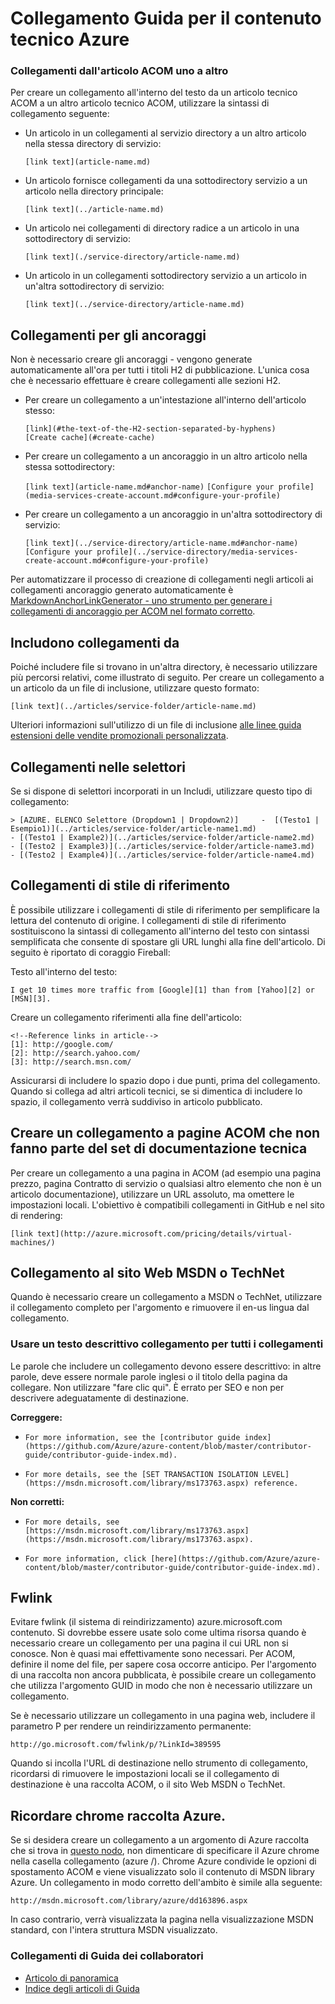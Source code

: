 <properties
   pageTitle="Creare collegamenti negli articoli delle vendite promozionali" description="In questo articolo viene spiegato come codice collegamenti incrociati in vendite promozionali." metaKeywords="" services="" solutions="" documentationCenter="" authors="tysonn" videoId="" scriptId="" manager="carolz" />

<tags ms.service="contributor-guide" ms.devlang="" ms.topic="article" ms.tgt_pltfrm="" ms.workload="" ms.date="02/03/2015" ms.author="tysonn" />

# <a name="linking-guidance-for-azure-technical-content"></a>Collegamento Guida per il contenuto tecnico Azure

### <a name="links-from-one-acom-article-to-another"></a>Collegamenti dall'articolo ACOM uno a altro

Per creare un collegamento all'interno del testo da un articolo tecnico ACOM a un altro articolo tecnico ACOM, utilizzare la sintassi di collegamento seguente:  

- Un articolo in un collegamenti al servizio directory a un altro articolo nella stessa directory di servizio:

  `[link text](article-name.md)`

- Un articolo fornisce collegamenti da una sottodirectory servizio a un articolo nella directory principale:

  `[link text](../article-name.md)`

- Un articolo nei collegamenti di directory radice a un articolo in una sottodirectory di servizio: 

  `[link text](./service-directory/article-name.md)`

- Un articolo in un collegamenti sottodirectory servizio a un articolo in un'altra sottodirectory di servizio:

  `[link text](../service-directory/article-name.md)`
 

## <a name="links-to-anchors"></a>Collegamenti per gli ancoraggi

Non è necessario creare gli ancoraggi - vengono generate automaticamente all'ora per tutti i titoli H2 di pubblicazione. L'unica cosa che è necessario effettuare è creare collegamenti alle sezioni H2.

- Per creare un collegamento a un'intestazione all'interno dell'articolo stesso:

  `[link](#the-text-of-the-H2-section-separated-by-hyphens)`  
  `[Create cache](#create-cache)`

- Per creare un collegamento a un ancoraggio in un altro articolo nella stessa sottodirectory:

  `[link text](article-name.md#anchor-name)`
  `[Configure your profile](media-services-create-account.md#configure-your-profile)`

- Per creare un collegamento a un ancoraggio in un'altra sottodirectory di servizio:

  `[link text](../service-directory/article-name.md#anchor-name)`
  `[Configure your profile](../service-directory/media-services-create-account.md#configure-your-profile)`

Per automatizzare il processo di creazione di collegamenti negli articoli ai collegamenti ancoraggio generato automaticamente è [MarkdownAnchorLinkGenerator - uno strumento per generare i collegamenti di ancoraggio per ACOM nel formato corretto](https://github.com/Azure/Azure-CSI-Content-Tools/tree/master/Tools/ACOMMarkdownAnchorLinkGenerator).

## <a name="links-from-includes"></a>Includono collegamenti da

Poiché includere file si trovano in un'altra directory, è necessario utilizzare più percorsi relativi, come illustrato di seguito. Per creare un collegamento a un articolo da un file di inclusione, utilizzare questo formato:

    [link text](../articles/service-folder/article-name.md)
    
Ulteriori informazioni sull'utilizzo di un file di inclusione [alle linee guida estensioni delle vendite promozionali personalizzata](custom-markdown-extensions.md#includes).

## <a name="links-in-selectors"></a>Collegamenti nelle selettori

Se si dispone di selettori incorporati in un Includi, utilizzare questo tipo di collegamento: 

    > [AZURE. ELENCO Selettore (Dropdown1 | Dropdown2)]     -  [(Testo1 | Esempio1)](../articles/service-folder/article-name1.md)
    - [(Testo1 | Example2)](../articles/service-folder/article-name2.md)
    - [(Testo2 | Example3)](../articles/service-folder/article-name3.md)
    - [(Testo2 | Example4)](../articles/service-folder/article-name4.md)


## <a name="reference-style-links"></a>Collegamenti di stile di riferimento

È possibile utilizzare i collegamenti di stile di riferimento per semplificare la lettura del contenuto di origine. I collegamenti di stile di riferimento sostituiscono la sintassi di collegamento all'interno del testo con sintassi semplificata che consente di spostare gli URL lunghi alla fine dell'articolo. Di seguito è riportato di coraggio Fireball:

Testo all'interno del testo:

    I get 10 times more traffic from [Google][1] than from [Yahoo][2] or [MSN][3].

Creare un collegamento riferimenti alla fine dell'articolo:

    <!--Reference links in article-->
    [1]: http://google.com/
    [2]: http://search.yahoo.com/  
    [3]: http://search.msn.com/

Assicurarsi di includere lo spazio dopo i due punti, prima del collegamento. Quando si collega ad altri articoli tecnici, se si dimentica di includere lo spazio, il collegamento verrà suddiviso in articolo pubblicato. 

## <a name="link-to-acom-pages-that-are-not-part-of-the-technical-documentation-set"></a>Creare un collegamento a pagine ACOM che non fanno parte del set di documentazione tecnica

Per creare un collegamento a una pagina in ACOM (ad esempio una pagina prezzo, pagina Contratto di servizio o qualsiasi altro elemento che non è un articolo documentazione), utilizzare un URL assoluto, ma omettere le impostazioni locali. L'obiettivo è compatibili collegamenti in GitHub e nel sito di rendering:

    [link text](http://azure.microsoft.com/pricing/details/virtual-machines/)


## <a name="link-to-msdn-or-technet"></a>Collegamento al sito Web MSDN o TechNet

Quando è necessario creare un collegamento a MSDN o TechNet, utilizzare il collegamento completo per l'argomento e rimuovere il en-us lingua dal collegamento. 

### <a name="use-friendly-link-text-for-all-links"></a>Usare un testo descrittivo collegamento per tutti i collegamenti

Le parole che includere un collegamento devono essere descrittivo: in altre parole, deve essere normale parole inglesi o il titolo della pagina da collegare. Non utilizzare "fare clic qui". È errato per SEO e non per descrivere adeguatamente di destinazione.

**Correggere:**

- `For more information, see the [contributor guide index](https://github.com/Azure/azure-content/blob/master/contributor-guide/contributor-guide-index.md).`

- `For more details, see the [SET TRANSACTION ISOLATION LEVEL](https://msdn.microsoft.com/library/ms173763.aspx) reference.`

**Non corretti:**

- `For more details, see [https://msdn.microsoft.com/library/ms173763.aspx](https://msdn.microsoft.com/library/ms173763.aspx).`

- `For more information, click [here](https://github.com/Azure/azure-content/blob/master/contributor-guide/contributor-guide-index.md).`


## <a name="fwlinks"></a>Fwlink

Evitare fwlink (il sistema di reindirizzamento) azure.microsoft.com contenuto. Si dovrebbe essere usate solo come ultima risorsa quando è necessario creare un collegamento per una pagina il cui URL non si conosce. Non è quasi mai effettivamente sono necessari. Per ACOM, definire il nome del file, per sapere cosa occorre anticipo. Per l'argomento di una raccolta non ancora pubblicata, è possibile creare un collegamento che utilizza l'argomento GUID in modo che non è necessario utilizzare un collegamento.

Se è necessario utilizzare un collegamento in una pagina web, includere il parametro P per rendere un reindirizzamento permanente:

    http://go.microsoft.com/fwlink/p/?LinkId=389595

Quando si incolla l'URL di destinazione nello strumento di collegamento, ricordarsi di rimuovere le impostazioni locali se il collegamento di destinazione è una raccolta ACOM, o il sito Web MSDN o TechNet.

## <a name="remember-the-azure-library-chrome"></a>Ricordare chrome raccolta Azure.
Se si desidera creare un collegamento a un argomento di Azure raccolta che si trova in [questo nodo](https://msdn.microsoft.com/library/azure), non dimenticare di specificare il Azure chrome nella casella collegamento (azure /). Chrome Azure condivide le opzioni di spostamento ACOM e viene visualizzato solo il contenuto di MSDN library Azure. Un collegamento in modo corretto dell'ambito è simile alla seguente:

    http://msdn.microsoft.com/library/azure/dd163896.aspx

In caso contrario, verrà visualizzata la pagina nella visualizzazione MSDN standard, con l'intera struttura MSDN visualizzato.

### <a name="contributors-guide-links"></a>Collegamenti di Guida dei collaboratori

- [Articolo di panoramica](./../README.md)
- [Indice degli articoli di Guida](./contributor-guide-index.md)

<!--image references-->
[1]: ./media/create-tables-markdown/table-markdown.png
[2]: ./media/create-tables-markdown/break-tables.png
